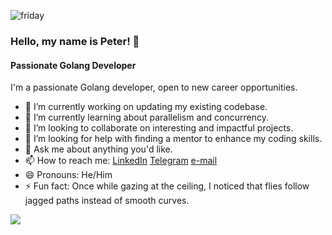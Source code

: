 ![friday](https://github.com/larikhide/larikhide/assets/46977732/36bba227-d668-4cda-bf81-9d98db5c29ed)

<!--
**larikhide/larikhide** is a ✨ _special_ ✨ repository because its `README.md` (this file) appears on your GitHub profile.

Here are some ideas to get you started:

- 🔭 I’m currently working on ...
- 🌱 I’m currently learning ...
- 👯 I’m looking to collaborate on ...
- 🤔 I’m looking for help with ...
- 💬 Ask me about ...
- 📫 How to reach me: ...
- 😄 Pronouns: ...
- ⚡ Fun fact: ...
-->


### Hello, my name is Peter! 👋

#### Passionate Golang Developer

I'm a passionate Golang developer, open to new career opportunities.

- 🔭 I’m currently working on updating my existing codebase.
- 🌱 I’m currently learning about parallelism and concurrency.
- 👯 I’m looking to collaborate on interesting and impactful projects.
- 🤔 I’m looking for help with finding a mentor to enhance my coding skills.
- 💬 Ask me about anything you'd like.
- 📫 How to reach me: [LinkedIn](https://www.linkedin.com/in/petr-ustyuzhanin/) [Telegram](https://t.me/p_ustyuzhanin) [e-mail](mailto:petrakliy@gmail.com)
- 😄 Pronouns: He/Him
- ⚡ Fun fact: Once while gazing at the ceiling, I noticed that flies follow jagged paths instead of smooth curves.

![](https://komarev.com/ghpvc/?username=larikhide)

<!-- [![larikhide's GitHub stats](https://github-readme-stats.vercel.app/api?username=larikhide)](https://github.com/larikhide/github-readme-stats) -->

<!-- [![KnlnKS's LeetCode stats](https://leetcode-stats-six.vercel.app/api?username=petrakliy&theme=dark)](https://github.com/KnlnKS/leetcode-stats)
 -->
